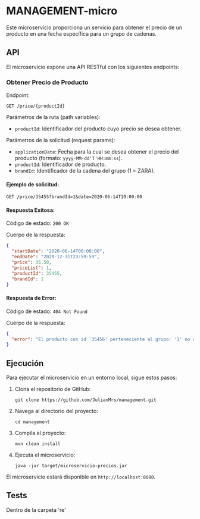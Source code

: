 # MANAGEMENT-micro

Este microservicio proporciona un servicio para obtener el precio de un producto en una fecha específica para un grupo de cadenas.

## API

El microservicio expone una API RESTful con los siguientes endpoints:

### Obtener Precio de Producto

Endpoint:

```
GET /price/{productId}
```

Parámetros de la ruta (path variables):

- `productId`: Identificador del producto cuyo precio se desea obtener.

Parámetros de la solicitud (request params):

- `applicationDate`: Fecha para la cual se desea obtener el precio del producto (formato: `yyyy-MM-dd'T'HH:mm:ss`).
- `productId`: Identificador de producto.
- `brandId`: Identificador de la cadena del grupo (1 = ZARA).

#### Ejemplo de solicitud:

```
GET /price/35455?brandId=1&date=2020-06-14T10:00:00
```

#### Respuesta Exitosa:

Código de estado: `200 OK`

Cuerpo de la respuesta:

```json
{
  "startDate": "2020-06-14T00:00:00",
  "endDate": "2020-12-31T23:59:59",
  "price": 35.50,
  "priceList": 1,
  "productId": 35455,
  "brandId": 1
}
```

#### Respuesta de Error:

Código de estado: `404 Not Found`

Cuerpo de la respuesta:

```json
{
  "error": "El producto con id '35456' perteneciente al grupo: '1' no existe."
}
```

## Ejecución

Para ejecutar el microservicio en un entorno local, sigue estos pasos:

1. Clona el repositorio de GitHub:

   ```
   git clone https://github.com/JulianMrs/management.git
   ```

2. Navega al directorio del proyecto:

   ```
   cd management
   ```

3. Compila el proyecto:

   ```
   mvn clean install
   ```

4. Ejecuta el microservicio:

   ```
   java -jar target/microservicio-precios.jar
   ```

El microservicio estará disponible en `http://localhost:8080`.

## Tests

Dentro de la carpeta 're'
